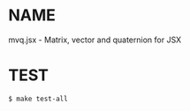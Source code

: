 NAME
=============================================

mvq.jsx - Matrix, vector and quaternion for JSX


TEST
=============================================

    $ make test-all
